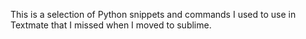 This is a selection of Python snippets and commands I used to use in Textmate that I missed when I moved to sublime.
